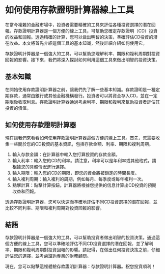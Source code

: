 如何使用存款證明計算器線上工具
===============

在當今複雜的金融市場中，投資者需要精確的工具來評估各種投資選擇的潛在回報。存款證明計算器是一個方便的線上工具，可幫助您確定存款證明（CD）投資的收益和回報。透過精確的計算，您可以做出明智的決策，準確評估CD投資的潛在收益。本文將首先介紹這個工具的基本知識，然後詳細介紹如何使用它。

存款證明計算器是一個強大的工具，可以幫助您理解利率、期限和複利周期對投資回報的影響。接下來，我們將深入探討如何利用這個工具來做出明智的投資決策。

基本知識
----

在開始使用存款證明計算器之前，讓我們先了解一些基本知識。存款證明是一種定期存款，通常由銀行或其他金融機構發行。投資者可以將資金存入CD，並在一定期限後收取利息。存款證明計算器通過考慮利率、期限和複利來幫助投資者評估其投資的價值。

如何使用存款證明計算器
-----------

現在讓我們來看看如何使用存款證明計算器這個方便的線上工具。首先，您需要收集一些關於您的CD投資的基本資訊，包括存款金額、利率、期限和複利周期。

1. 輸入存款金額：在計算器中輸入您打算投資的存款金額。
2. 輸入利率：輸入您的CD的利率。請注意，利率可以是年利率或其他格式，請根據您的具體情況進行選擇。
3. 輸入期限：輸入您的CD的期限，即您的資金將被鎖定的時間長度。
4. 輸入複利周期：輸入複利的周期，例如每月、每季度或每年複利一次。
5. 點擊計算：點擊計算按鈕，計算器將根據您提供的信息計算出CD投資的預期收益和回報。

透過存款證明計算器，您可以快速而準確地評估不同CD投資選擇的潛在回報，並比較不同利率、期限和複利周期對投資回報的影響。

結語
--

存款證明計算器是一個強大的工具，可以幫助投資者做出明智的投資決策。通過這個方便的線上工具，您可以準確地評估不同CD投資選擇的潛在回報，並了解利率、期限和複利周期對投資回報的影響。請記得，在做出任何投資決策之前，仔細評估您的選擇，並考慮諮詢專業的財務顧問。

現在，您可以點擊這裡體驗存款證明計算器：存款證明計算器。祝您投資順利！